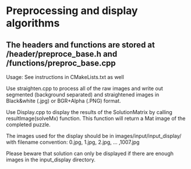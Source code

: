 # Preprocessing and display algorithms

## The headers and functions are stored at /header/preproce_base.h and /functions/preproc_base.cpp

Usage: 
See instructions in CMakeLists.txt as well

Use straighten.cpp to process all of the raw images and write out segmented (background separated) and straightened images in Black&white (.jpg)
or BGR+Alpha (.PNG) format.

Use Display.cpp to display the results of the SolutionMatrix by calling resultImage(solveMx) function. This function will return a Mat
image of the completed puzzle.
 
The images used for the display should be in images/input/input_display/ with filename convention: 0.jpg, 1.jpg, 2.jpg, ... ,1007.jpg

Please beware that solution can only be displayed if there are enough images in the input_display directory. 
